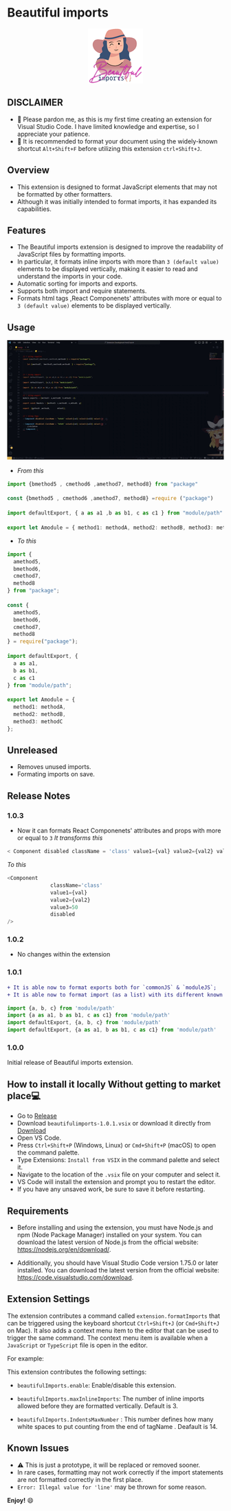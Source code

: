 # Beautiful imports

<p
    align="center"
    style="text-align: center;"
>
    <img
        src="https://raw.githubusercontent.com/abderox/BEAUTIFUL-IMPORTS/main/icons/beautifulImports.png"
        alt="Beautiful imports"
    />
</p>

## DISCLAIMER

- 👋 Please pardon me, as this is my first time creating an extension for Visual Studio Code. I have limited knowledge and expertise, so I appreciate your patience.
- 🔔 It is recommended to format your document using the widely-known shortcut `Alt+Shift+F` before utilizing this extension `ctrl+Shift+J`.

## Overview

- This extension is designed to format JavaScript elements that may not be formatted by other formatters.
- Although it was initially intended to format imports, it has expanded its capabilities.

## Features

- The Beautiful imports extension is designed to improve the readability of JavaScript files by formatting imports.
- In particular, it formats inline imports with more than `3 (default value)` elements to be displayed vertically, making it easier to read and understand the imports in your code.
- Automatic sorting for imports and exports.
- Supports both import and require statements.
- Formats html tags ,React Componenets' attributes with more or equal to `3 (default value)` elements to be displayed vertically.

## Usage

<p
    align="center"
    style="text-align: center;"
>
    <img
        src="https://raw.githubusercontent.com/abderox/BEAUTIFUL-IMPORTS/main/github/extension-v1.0.3.gif"
        alt="Inline imports"
    />
</p>

- _From this_

```typescript
import {bmethod5 , cmethod6 ,amethod7, method8} from "package"

const {bmethod5 , cmethod6 ,amethod7, method8} =require ("package")

import defaultExport, { a as a1 ,b as b1, c as c1 } from "module/path"

export let Amodule = { method1: methodA, method2: methodB, method3: methodC};
```

- _To this_

```typescript
import {
  amethod5,
  bmethod6,
  cmethod7,
  method8
} from "package";

const {
  amethod5,
  bmethod6,
  cmethod7,
  method8
} = require("package");

import defaultExport, {
  a as a1,
  b as b1,
  c as c1
} from "module/path";

export let Amodule = {
  method1: methodA,
  method2: methodB,
  method3: methodC
};
```

## Unreleased

- Removes unused imports.
- Formating imports on save.

## Release Notes

### 1.0.3

- Now it can formats React Componenets' attributes and props with more or equal to `3`
_It transforms this_

```typescript
< Component disabled className = 'class' value1={val} value2={val2} value3=50 disabled  />
```

_To this_

```typescript
<Component
              className='class'
              value1={val}
              value2={val2}
              value3=50
              disabled
/>
```

### 1.0.2

- No changes within the extension

### 1.0.1

```diff
+ It is able now to format exports both for `commonJS` & `moduleJS`;
+ It is able now to format import (as a list) with its different known ways as follows 
```

```typescript
import {a, b, c} from 'module/path'
import {a as a1, b as b1, c as c1} from 'module/path'
import defaultExport, {a, b, c} from 'module/path'
import defaultExport, {a as a1, b as b1, c as c1} from 'module/path'
```

### 1.0.0

Initial release of Beautiful imports extension.

## How to install it locally Without getting to market place💻

- Go to [Release](https://github.com/abderox/BEAUTIFUL-IMPORTS/releases/tag/v1.0.1)
- Download `beautifulimports-1.0.1.vsix` or download it directly from [Download](https://github.com/abderox/BEAUTIFUL-IMPORTS/releases/download/v1.0.1/beautifulimports-1.0.1.vsix)
- Open VS Code.
- Press `Ctrl+Shift+P` (Windows, Linux) or `Cmd+Shift+P` (macOS) to open the command palette.
- Type Extensions: `Install from VSIX` in the command palette and select it.
- Navigate to the location of the `.vsix` file on your computer and select it.
- VS Code will install the extension and prompt you to restart the editor.
- If you have any unsaved work, be sure to save it before restarting.

## Requirements

- Before installing and using the extension, you must have Node.js and npm (Node Package Manager) installed on your system. You can download the latest version of Node.js from the official website: <https://nodejs.org/en/download/>.

- Additionally, you should have Visual Studio Code version 1.75.0 or later installed. You can download the latest version from the official website: <https://code.visualstudio.com/download>.

## Extension Settings

The extension contributes a command called `extension.formatImports` that can be triggered using the keyboard shortcut `Ctrl+Shift+J` (or `Cmd+Shift+J` on Mac). It also adds a context menu item to the editor that can be used to trigger the same command. The context menu item is available when a `JavaScript` or `TypeScript` file is open in the editor.

For example:

This extension contributes the following settings:

- `beautifulImports.enable`: Enable/disable this extension.

- `beautifulImports.maxInlineImports`: The number of inline imports allowed before they are formatted vertically. Default is 3.

- `beautifulImports.IndentsMaxNumber` : This number defines how many white spaces to put counting from the end of tagName . Deafault is 14.


## Known Issues

- ⚠️ This is  just a prototype, it will be replaced or removed sooner.
- In rare cases, formatting may not work correctly if the import statements are not formatted correctly in the first place.
- `Error: Illegal value for 'line'` may be thrown for some reason.

**Enjoy!** 😄
